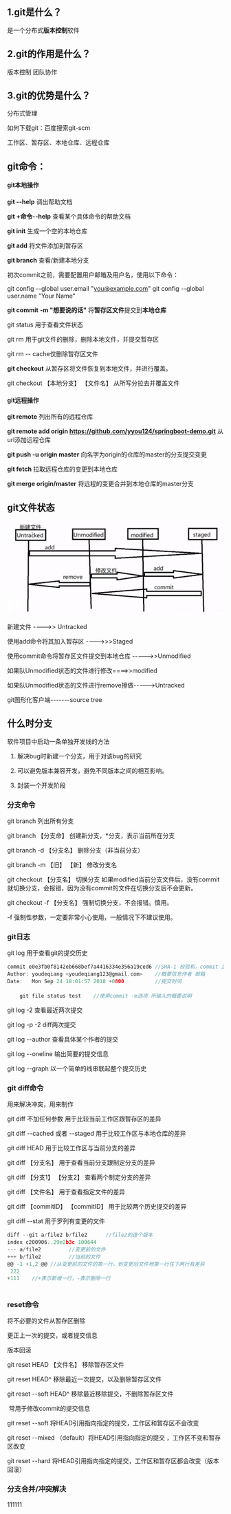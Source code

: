 ## 1.git是什么？

是一个分布式**版本控制**软件

## 2.git的作用是什么？

版本控制 团队协作

## 3.git的优势是什么？

分布式管理

如何下载git：百度搜索git-scm

工作区、暂存区、本地仓库、远程仓库

## git命令：

#### git本地操作

**git --help**	调出帮助文档

**git +命令--help**	查看某个具体命令的帮助文档

**git init**	生成一个空的本地仓库

**git add**	将文件添加到暂存区

**git branch**	查看/新建本地分支

初次commit之前，需要配置用户邮箱及用户名，使用以下命令：

 git config --global user.email "you@example.com"
 git config --global user.name "Your Name"

**git commit** **-m "想要说的话"**		将**暂存区文件**提交到**本地仓库**

git status	用于查看文件状态

git rm	用于git文件的删除，删除本地文件，并提交暂存区

git rm -- cache仅删除暂存区文件

**git checkout** 从暂存区将文件恢复到本地文件，并进行覆盖。

git checkout 【本地分支】 【文件名】	从所写分拉去并覆盖文件

#### git远程操作

**git remote** 列出所有的远程仓库

**git remote add origin https://github.com/yyou124/springboot-demo.git** 从url添加远程仓库

**git push -u origin master**	向名字为origin的仓库的master的分支提交变更

**git fetch**	拉取远程仓库的变更到本地仓库

**git merge origin/master**	将远程的变更合并到本地仓库的master分支

## git文件状态

![](./git文件状态.jpg)



新建文件 ---->> Untracked

使用add命令将其加入暂存区 ---->>>Staged

使用commit命令将暂存区文件提交到本地仓库 ----->>Unmodified

如果队Unmodified状态的文件进行修改====>>modified

如果队Unmodified状态的文件进行remove擦做----->Untracked

git图形化客户端-------source tree



## 什么时分支

软件项目中启动一条单独开发线的方法

1. 解决bug时新建一个分支，用于对该bug的研究

2. 可以避免版本兼容开发，避免不同版本之间的相互影响。

3. 封装一个开发阶段

### 分支命令

git branch 列出所有分支

git branch 【分支命】 创建新分支，*分支，表示当前所在分支

git branch -d 【分支名】 删除分支（非当前分支）

git branch -m 【旧】 【新】 修改分支名

git checkout 【分支名】 切换分支 如果modified当前分支文件后，没有commit就切换分支，会报错，因为没有commit的文件在切换分支后不会更新。

git checkout -f 【分支名】 强制切换分支，不会报错。慎用。

-f 强制性参数，一定要非常小心使用，一般情况下不建议使用。

### git日志

git log 用于查看git的提交历史

```c
commit e0e3fb0f8142eb668bef7a4416334e356a19ced6	//SHA-1 校验和，commit id
Author: youdeqiang <youdeqiang123@gmail.com>	//概要信息作者 邮箱
Date:   Mon Sep 24 18:01:57 2018 +0800			//提交时间
    
    git file status test	//使用commit -m选项 所输入的概要说明
```



git log -2 查看最近两次提交

git log -p -2 diff两次提交

git log --author 查看具体某个作者的提交

git log --oneline 输出简要的提交信息

git log --graph 以一个简单的线串联起整个提交历史

### git diff命令

用来解决冲突，用来制作

git diff 不加任何参数 用于比较当前工作区跟暂存区的差异

git diff --cached 或者 --staged		用于比较工作区与本地仓库的差异

git diff HEAD 用于比较工作区与当前分支的差异

git diff 【分支名】 用于查看当前分支跟制定分支的差异

git diff 【分支1】 【分支2】 查看两个制定分支的差异

git diff 【文件名】 用于查看指定文件的差异

git diff 【commitID】 【commitID】 用于比较两个历史提交的差异

git diff --stat 用于罗列有变更的文件

```c
diff --git a/file2 b/file2		//file2的连个版本
index c200906..29e2b3c 100644
--- a/file2			//变更前的文件
+++ b/file2			//当前的文件
@@ -1 +1,2 @@ //从变更前的文件的第一行，到变更后文件地第一行往下两行有差异
 222
+111	//+表示新增一行，-表示删除一行
 
```

### reset命令

将不必要的文件从暂存区删除

更正上一次的提交，或者提交信息

版本回滚

git reset HEAD 【文件名】 移除暂存区文件

git reset HEAD^	移除最近一次提交，以及删除暂存区文件

git reset --soft HEAD^	移除最近移除提交，不删除暂存区文件 

​		常用于修改commit的提交信息

git reset --soft 将HEAD引用指向指定的提交，工作区和暂存区不会改变	

git reset --mixed （default）将HEAD引用指向指定的提交	，工作区不变和暂存区改变

git reset --hard 将HEAD引用指向指定的提交，工作区和暂存区都会改变（版本回滚）

### 分支合并/冲突解决

111111

